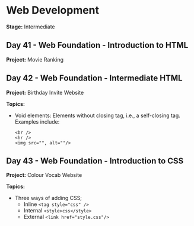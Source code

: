 # Web Development

**Stage:** Intermediate

## Day 41 - Web Foundation - Introduction to HTML

**Project:** Movie Ranking

## Day 42 - Web Foundation - Intermediate HTML

**Project:** Birthday Invite Website

**Topics:**
* Void elements: Elements without closing tag, i.e., a self-closing tag. Examples include:
    ```
    <br />
    <hr />
    <img src="", alt=""/>
    ```

## Day 43 - Web Foundation - Introduction to CSS

**Project:** Colour Vocab Website

**Topics:**
* Three ways of adding CSS;
    * Inline ```<tag style="css" />```
    * Internal ```<style>css</style>```
    * External ```<link href="style.css"/>```
